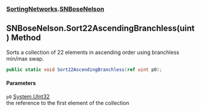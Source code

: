 ### [SortingNetworks](./SortingNetworks.md 'SortingNetworks').[SNBoseNelson](./SortingNetworks-SNBoseNelson.md 'SortingNetworks.SNBoseNelson')
## SNBoseNelson.Sort22AscendingBranchless(uint) Method
Sorts a collection of 22 elements in ascending order using branchless min/max swap.  
```csharp
public static void Sort22AscendingBranchless(ref uint p0);
```
#### Parameters
<a name='SortingNetworks-SNBoseNelson-Sort22AscendingBranchless(uint)-p0'></a>
`p0` [System.UInt32](https://docs.microsoft.com/en-us/dotnet/api/System.UInt32 'System.UInt32')  
the reference to the first element of the collection  
  
